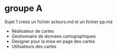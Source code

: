 # groupe A
 Sujet 1 
 creez un fichier acteurs.md et un fichier pp.md 
 
 - Réalisateur de cartes
 - Gestionnaire de données cartographiques
 - Designer pour la mise en page des cartes
 - Utilisateurs des cartes

